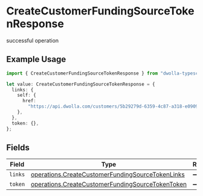 # CreateCustomerFundingSourceTokenResponse

successful operation

## Example Usage

```typescript
import { CreateCustomerFundingSourceTokenResponse } from "dwolla-typescript/models/operations";

let value: CreateCustomerFundingSourceTokenResponse = {
  links: {
    self: {
      href:
        "https://api.dwolla.com/customers/5b29279d-6359-4c87-a318-e09095532733/funding-sources-token",
    },
  },
  token: {},
};
```

## Fields

| Field                                                                                                                | Type                                                                                                                 | Required                                                                                                             | Description                                                                                                          | Example                                                                                                              |
| -------------------------------------------------------------------------------------------------------------------- | -------------------------------------------------------------------------------------------------------------------- | -------------------------------------------------------------------------------------------------------------------- | -------------------------------------------------------------------------------------------------------------------- | -------------------------------------------------------------------------------------------------------------------- |
| `links`                                                                                                              | [operations.CreateCustomerFundingSourceTokenLinks](../../models/operations/createcustomerfundingsourcetokenlinks.md) | :heavy_minus_sign:                                                                                                   | N/A                                                                                                                  |                                                                                                                      |
| `token`                                                                                                              | [operations.CreateCustomerFundingSourceTokenToken](../../models/operations/createcustomerfundingsourcetokentoken.md) | :heavy_minus_sign:                                                                                                   | N/A                                                                                                                  | 4adF858jPeQ9RnojMHdqSD2KwsvmhO7Ti7cI5woOiBGCpH5krY                                                                   |